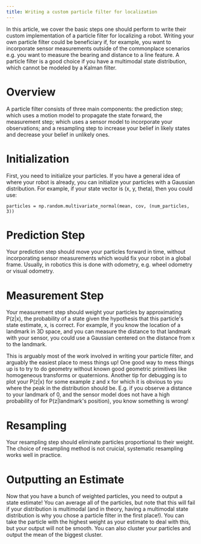 ```yaml
---
title: Writing a custom particle filter for localization
---
```

In this article, we cover the basic steps one should perform to write their custom implementation of a particle filter for localizing a robot. Writing your own particle filter could be beneficiary if, for example, you want to incorporate sensor measurements outside of the commonplace scenarios e.g. you want to measure the bearing and distance to a line feature. A particle filter is a good choice if you have a multimodal state distribution, which cannot be modeled by a Kalman filter.

# Overview
A particle filter consists of three main components: the prediction step; which uses a motion model to propagate the state forward, the measurement step; which uses a sensor model to incorporate your observations; and a resampling step to increase your belief in likely states and decrease your belief in unlikely ones.

# Initialization
First, you need to initialize your particles. If you have a general idea of where your robot is already, you can initialize your particles with a Gaussian distribution. For example, if your state vector is (x, y, theta), then you could use:

`
particles = np.random.multivariate_normal(mean, cov, (num_particles, 3))
`

# Prediction Step
Your prediction step should move your particles forward in time, without incorporating sensor measurements which would fix your robot in a global frame. Usually, in robotics this is done with odometry, e.g. wheel odometry or visual odometry.

# Measurement Step
Your measurement step should weight your particles by approximating P(z|x), the probability of a state given the hypothesis that this particle's state estimate, x, is correct. For example, if you know the location of a landmark in 3D space, and you can measure the distance to that landmark with your sensor, you could use a Gaussian centered on the distance from x to the landmark.

This is arguably most of the work involved in writing your particle filter, and arguably the easiest place to mess things up! One good way to mess things up is to try to do geometry without known good geometric primitives like homogeneous transforms or quaternions. Another tip for debugging is to plot your P(z|x) for some example z and x for which it is obvious to you where the peak in the distribution should be. E.g. if you observe a distance to your landmark of 0, and the sensor model does not have a high probability of for P(z|landmark's position), you know something is wrong!

# Resampling
Your resampling step should eliminate particles proportional to their weight. The choice of resampling method is not cruicial, systematic resampling works well in practice.

# Outputting an Estimate
Now that you have a bunch of weighted particles, you need to output a state estimate! You can average all of the particles, but note that this will fail if your distribution is multimodal (and in theory, having a multimodal state distribution is why you chose a particle filter in the first place!). You can take the particle with the highest weight as your estimate to deal with this, but your output will not be smooth. You can also cluster your particles and output the mean of the biggest cluster.
